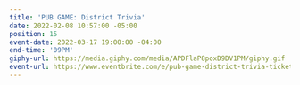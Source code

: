 ```yaml
---
title: 'PUB GAME: District Trivia'
date: 2022-02-08 10:57:00 -05:00
position: 15
event-date: 2022-03-17 19:00:00 -04:00
end-time: '09PM'
giphy-url: https://media.giphy.com/media/APDFlaP8poxD9DV1PM/giphy.gif
event-url: https://www.eventbrite.com/e/pub-game-district-trivia-tickets-265150110117
---
```


